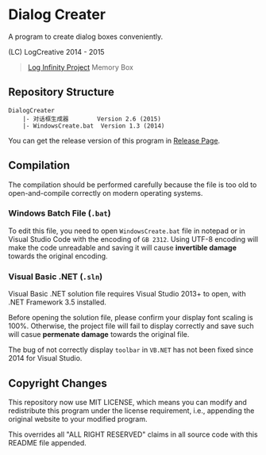 # Dialog Creater
A program to create dialog boxes conveniently.

(LC) LogCreative 2014 - 2015

> [Log Infinity Project](https://github.com/LogCreative/LogInfinity) Memory Box

## Repository Structure

```
DialogCreater
    |- 对话框生成器        Version 2.6 (2015)
    |- WindowsCreate.bat  Version 1.3 (2014)
```

You can get the release version of this program in [Release Page](https://github.com/LogCreative/DialogCreater/releases).

## Compilation

The compilation should be performed carefully because the file is too old to open-and-compile correctly on modern operating systems.

### Windows Batch File (`.bat`)

To edit this file, you need to open `WindowsCreate.bat` file in notepad or in Visual Studio Code with the encoding of `GB 2312`. Using UTF-8 encoding will make the code unreadable and saving it will cause **invertible damage** towards the original encoding.

### Visual Basic .NET (`.sln`)

Visual Basic .NET solution file requires Visual Studio 2013+ to open, with .NET Framework 3.5 installed.

Before opening the solution file, please confirm your display font scaling is 100%. Otherwise, the project file will fail to display correctly and save such will casue **permenate damage** towards the original file. 

The bug of not correctly display `toolbar` in `VB.NET` has not been fixed since 2014 for Visual Studio.

## Copyright Changes

This repository now use MIT LICENSE, which means you can modify and redistribute this program under the license requirement, i.e., appending the original website to your modified program.

This overrides all "ALL RIGHT RESERVED" claims in all source code with this README file appended.